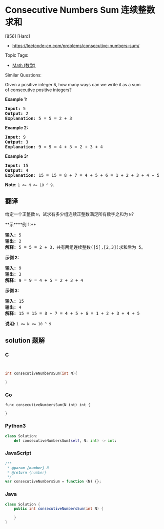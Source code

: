 # Consecutive Numbers Sum 连续整数求和

[856] [Hard]

- https://leetcode-cn.com/problems/consecutive-numbers-sum/

Topic Tags:

- [Math (数学)](https://leetcode-cn.com/tag/math/)

Similar Questions:

Given a positive integer `N`, how many ways can we write it as a sum of consecutive positive integers?

**Example 1:**

<pre><strong>Input: </strong>5
<strong>Output: </strong>2
<strong>Explanation: </strong>5 = 5 = 2 + 3</pre>

**Example 2:**

<pre><strong>Input: </strong>9
<strong>Output: </strong>3
<strong>Explanation: </strong>9 = 9 = 4 + 5 = 2 + 3 + 4</pre>

**Example 3:**

<pre><strong>Input: </strong>15
<strong>Output: </strong>4
<strong>Explanation: </strong>15 = 15 = 8 + 7 = 4 + 5 + 6 = 1 + 2 + 3 + 4 + 5</pre>

**Note:** `1 <= N <= 10 ^ 9`.

## 翻译

给定一个正整数 `N`，试求有多少组连续正整数满足所有数字之和为 `N`?

**示\*\***例 1:\*\*

<pre><strong>输入: </strong>5
<strong>输出: </strong>2
<strong>解释: </strong>5 = 5 = 2 + 3，共有两组连续整数([5],[2,3])求和后为 5。</pre>

**示例 2:**

<pre><strong>输入: </strong>9
<strong>输出: </strong>3
<strong>解释: </strong>9 = 9 = 4 + 5 = 2 + 3 + 4</pre>

**示例 3:**

<pre><strong>输入: </strong>15
<strong>输出: </strong>4
<strong>解释: </strong>15 = 15 = 8 + 7 = 4 + 5 + 6 = 1 + 2 + 3 + 4 + 5</pre>

**说明:** `1 <= N <= 10 ^ 9`

## solution 题解

### C

```c


int consecutiveNumbersSum(int N){

}


```

### Go

```golang
func consecutiveNumbersSum(N int) int {

}
```

### Python3

```python
class Solution:
    def consecutiveNumbersSum(self, N: int) -> int:

```

### JavaScript

```javascript
/**
 * @param {number} N
 * @return {number}
 */
var consecutiveNumbersSum = function (N) {};
```

### Java

```java
class Solution {
    public int consecutiveNumbersSum(int N) {

    }
}
```
